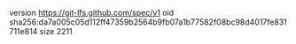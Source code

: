 version https://git-lfs.github.com/spec/v1
oid sha256:da7a005c05d112ff47359b2564b9fb07a1b77582f08bc98d4017fe831711e814
size 2211
